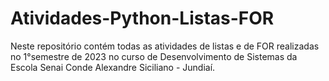# Atividades-Python-Listas-FOR

Neste repositório contém todas as atividades de listas e de FOR realizadas no 1°semestre de 2023 no curso de Desenvolvimento de Sistemas da Escola Senai Conde Alexandre Siciliano - Jundiaí.
